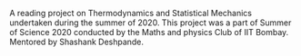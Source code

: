 A reading project on Thermodynamics and Statistical Mechanics undertaken during the summer of 2020. 
This project was a part of Summer of Science 2020 conducted by the Maths and physics Club of IIT Bombay.
Mentored by Shashank Deshpande.
